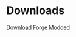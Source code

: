 # Downloads
[Download Forge Modded](https://drive.google.com/uc?export=download&id=1tUNIRLFoDacEIHtqp2FTs1BLkfmXSAvR)
